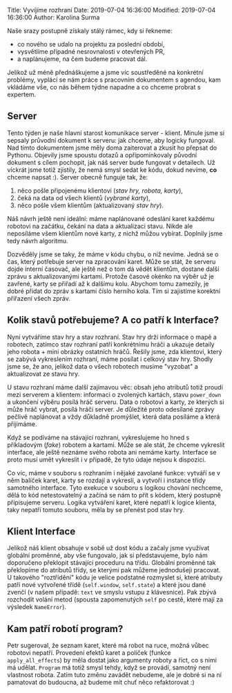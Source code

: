 Title: Vyvíjíme rozhraní
Date: 2019-07-04 16:36:00
Modified: 2019-07-04 16:36:00
Author: Karolina Surma


Naše srazy postupně získaly stálý rámec, kdy si řekneme: 
- co nového se udalo na projektu za poslední období, 
- vysvětlíme případné nesrovnalosti v otevřených PR, 
- a naplánujeme, na čem budeme pracovat dál.

Jelikož už méně přednáškujeme a jsme víc soustředěné na konkrétní problémy, vyplácí se nám práce s pracovním dokumentem s agendou, kam vkládáme vše, co nás během týdne napadne a co chceme probrat s expertem.

## Server

Tento týden je naše hlavní starost komunikace server - klient.
Minule jsme si sepsaly průvodní dokument k serveru: jak chceme, aby logicky fungoval. 
Nad tímto dokumentem jsme měly doma zaiterovat a zkusit ho přepsat do Pythonu. 
Objevily jsme spoustu dotazů a opřipomínkovaly původní dokument s cílem pochopit, jak náš server bude fungovat v detailech. Už víckrát jsme totiž zjistily, že nemá smysl sedat ke kódu, dokud nevíme, **co** chceme napsat :).
Server obecně funguje tak, že: 
1) něco pošle připojenému klientovi (*stav hry, robota, karty*), 
2) čeká na data od všech klientů (*vybrané karty*), 
3) něco pošle všem klientům (aktualizovaný *stav hry*).

Náš návrh ještě není ideální: máme naplánované odeslání karet každému robotovi na začátku, čekání na data a aktualizaci stavu. Nikde ale neposíláme všem klientům nové karty, z nichž můžou vybírat. Doplnily jsme tedy návrh algoritmu. 

Dozvěděly jsme se taky, že máme v kódu chybu, o níž nevíme. 
Jedná se o čas, který potřebuje server na zpracování karet. Může se stát, že serveru dojde interní časovač, ale ještě než o tom dá vědět klientům, dostane další zprávu s aktualizovanými kartami. Protože časové okénko na výběr už je zavřené, karty se přiřadí až k dalšímu kolu. Abychom tomu zamezily, je dobré přidat do zpráv s kartami číslo herního kola. Tím si zajistíme korektní přiřazení všech zpráv.

## Kolik stavů potřebujeme? A co patří k Interface?

Nyní vytváříme stav hry a stav rozhraní. Stav hry drží informace o mapě a robotech, zatímco stav rozhraní patří konkrétnímu hráči a ukazuje detaily jeho robota + mini obrázky ostatních hráčů. 
Řešily jsme, zda klientovi, který se zabývá vykreslením rozhraní, máme posílat i celkový stav hry. Shodly jsme se, že ano, jelikož data o všech robotech musíme "vyzobat" a aktualizovat ze stavu hry.

U stavu rozhraní máme další zajímavou věc: obsah jeho atributů totiž proudí mezi serverem a klientem: informaci o zvolených kartách, stavu `power_down` a ukončení výběru posílá hráč serveru. Data o robotovi a karty, ze kterých si může hráč vybrat, posílá hráči server.
Je důležité proto odesílané zprávy pečlivě naplánovat a vždy důkladně promýšlet, která data posíláme a která přijímáme.

Když se podíváme na stávající rozhraní, vykreslujeme ho hned s příkladovým (_fake_) robotem a kartami. 
Může se ale stát, že chceme vykreslit interface, ale ještě neznáme svého robota ani nemáme karty. Interface se proto musí umět vykreslit i v případě, že tyto údaje nejsou k dispozici.

Co víc, máme v souboru s rozhraním i nějaké zavolané funkce: vytváří se v něm balíček karet, karty se rozdají a vykreslí, a vytvoří i instance třídy samotného interface. Tyto exekuce v souboru s logikou chování nechceme, dělá to kód netestovatelný a začíná se nám to přít s kódem, který postupně připisujeme serveru. Logika vytváření karet, které nepatří k logice klienta, taky nepatří tomuto souboru, měla by se přenést pod stav hry.

## Klient Interface

Jelikož náš klient obsahuje v sobě už dost kódu a začaly jsme využívat globální proměnné, aby vše fungovalo, jak si představujeme, bylo nám doporučeno překlopit stávající proceduru na třídu. Globální proměnné tak překlopíme do atributů třídy, se kterými pak můžeme jednodušeji pracovat. U takového "roztřídění" kódu je velice podstatné rozmyslet si, které atributy patří nové vytvořené třídě (`self.window`, `self.state`) a které jsou dané zvenčí (v našem případě: `text` ve smyslu vstupu z klávesnice). Pak zbývá rozchodit volání metod (spousta zapomenutých `self` po cestě, které mají za výsledek `NameError`).

## Kam patří robotí program?

Petr sugeroval, že seznam karet, které má robot na ruce, možná vůbec robotovi nepatří. Provedení efektů karet a políček (funkce `apply_all_effects`) by měla dostat jako argumenty roboty a říct, co s nimi má udělat. `Program` má totiž smysl tehdy, když se provádí, samotný není vlastnost robota. 
Zatím tuto změnu zavádět nebudeme, ale je dobré si na ní pamatovat do budoucna, až budeme mít chuť něco refaktorovat :)
